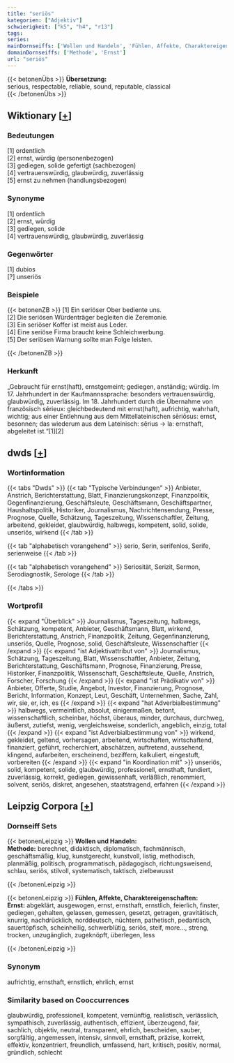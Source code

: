 ```yaml
---
title: "seriös"
kategorien: ["Adjektiv"]
schwierigkeit: ["k5", "h4", "r13"]
tags:
series:
mainDornseiffs: ['Wollen und Handeln', 'Fühlen, Affekte, Charaktereigenschaften']
domainDornseiffs: ['Methode', 'Ernst']
url: "seriös"
---
```


{{< betonenÜbs >}}
**Übersetzung:**  
serious, respectable, reliable, sound, reputable, classical  
{{< /betonenÜbs >}}

## Wiktionary [[+](https://de.wiktionary.org/wiki/seriös)]

### Bedeutungen
[1] ordentlich  
[2] ernst, würdig (personenbezogen)  
[3] gediegen, solide gefertigt (sachbezogen)  
[4] vertrauenswürdig, glaubwürdig, zuverlässig  
[5] ernst zu nehmen (handlungsbezogen)  

### Synonyme
[1] ordentlich  
[2] ernst, würdig  
[3] gediegen, solide  
[4] vertrauenswürdig, glaubwürdig, zuverlässig  

### Gegenwörter
[1] dubios  
[?] unseriös  

### Beispiele
{{< betonenZB >}}
[1] Ein seriöser Ober bediente uns.  
[2] Die seriösen Würdenträger begleiten die Zeremonie.  
[3] Ein seriöser Koffer ist meist aus Leder.  
[4] Eine seriöse Firma braucht keine Schleichwerbung.  
[5] Der seriösen Warnung sollte man Folge leisten.  

{{< /betonenZB >}}
### Herkunft
„Gebraucht für ernst(haft), ernstgemeint; gediegen, anständig; würdig. Im 17. Jahrhundert in der Kaufmannssprache: besonders vertrauenswürdig, glaubwürdig, zuverlässig. Im 18. Jahrhundert durch die Übernahme von französisch sérieux: gleichbedeutend mit ernst(haft), aufrichtig, wahrhaft, wichtig; aus einer Entlehnung aus dem Mittellateinischen sēriōsus: ernst, besonnen; das wiederum aus dem Lateinisch: sērius → la: ernsthaft, abgeleitet ist.“[1][2]  



## dwds [[+](https://www.dwds.de/wb/seriös)]

### Wortinformation
{{< tabs "Dwds" >}}
{{< tab "Typische Verbindungen" >}}
Anbieter, Anstrich, Berichterstattung, Blatt, Finanzierungskonzept, Finanzpolitik, Gegenfinanzierung, Geschäftsleute, Geschäftsmann, Geschäftspartner, Haushaltspolitik, Historiker, Journalismus, Nachrichtensendung, Presse, Prognose, Quelle, Schätzung, Tageszeitung, Wissenschaftler, Zeitung, arbeitend, gekleidet, glaubwürdig, halbwegs, kompetent, solid, solide, unseriös, wirkend
{{< /tab >}}

{{< tab "alphabetisch vorangehend" >}}
serio, Serin, serifenlos, Serife, serienweise
{{< /tab >}}

{{< tab "alphabetisch vorangehend" >}}
Seriosität, Serizit, Sermon, Serodiagnostik, Serologe
{{< /tab >}}

{{< /tabs >}}

### Wortprofil
{{< expand "Überblick" >}} Journalismus, Tageszeitung, halbwegs, Schätzung, kompetent, Anbieter, Geschäftsmann, Blatt, wirkend, Berichterstattung, Anstrich, Finanzpolitik, Zeitung, Gegenfinanzierung, unseriös, Quelle, Prognose, solid, Geschäftsleute, Wissenschaftler {{< /expand >}}
{{< expand "ist Adjektivattribut von" >}} Journalismus, Schätzung, Tageszeitung, Blatt, Wissenschaftler, Anbieter, Zeitung, Berichterstattung, Geschäftsmann, Prognose, Finanzierung, Presse, Historiker, Finanzpolitik, Wissenschaft, Geschäftsleute, Quelle, Anstrich, Forscher, Forschung {{< /expand >}}
{{< expand "ist Prädikativ von" >}} Anbieter, Offerte, Studie, Angebot, Investor, Finanzierung, Prognose, Bericht, Information, Konzept, Leut, Geschäft, Unternehmen, Sache, Zahl, wir, sie, er, ich, es {{< /expand >}}
{{< expand "hat Adverbialbestimmung" >}} halbwegs, vermeintlich, absolut, einigermaßen, betont, wissenschaftlich, scheinbar, höchst, überaus, minder, durchaus, durchweg, äußerst, zutiefst, wenig, vergleichsweise, sonderlich, angeblich, einzig, total {{< /expand >}}
{{< expand "ist Adverbialbestimmung von" >}} wirkend, gekleidet, geltend, vorhersagen, arbeitend, wirtschaften, wirtschaftend, finanziert, geführt, recherchiert, abschätzen, auftretend, aussehend, klingend, aufarbeiten, erscheinend, beziffern, kalkuliert, eingestuft, vorbereiten {{< /expand >}}
{{< expand "in Koordination mit" >}} unseriös, solid, kompetent, solide, glaubwürdig, professionell, ernsthaft, fundiert, zuverlässig, korrekt, gediegen, gewissenhaft, verläßlich, renommiert, solvent, seriös, diskret, angesehen, staatstragend, erfahren {{< /expand >}}

## Leipzig Corpora [[+](https://corpora.uni-leipzig.de/en/res?word=seriös&corpusId=deu_newscrawl-public_2018)]

### Dornseiff Sets
{{< betonenLeipzig >}}
**Wollen und Handeln:**  
**Methode:** berechnet, didaktisch, diplomatisch, fachmännisch, geschäftsmäßig, klug, kunstgerecht, kunstvoll, listig, methodisch, planmäßig, politisch, programmatisch, pädagogisch, richtungsweisend, schlau, seriös, stilvoll, systematisch, taktisch, zielbewusst  

{{< /betonenLeipzig >}}


{{< betonenLeipzig >}}
**Fühlen, Affekte, Charaktereigenschaften:**  
**Ernst:** abgeklärt, ausgewogen, ernst, ernsthaft, ernstlich, feierlich, finster, gediegen, gehalten, gelassen, gemessen, gesetzt, getragen, gravitätisch, knurrig, nachdrücklich, norddeutsch, nüchtern, pathetisch, pedantisch, sauertöpfisch, scheinheilig, schwerblütig, seriös, steif, more..., streng, trocken, unzugänglich, zugeknöpft, überlegen, less  

{{< /betonenLeipzig >}}

### Synonym
aufrichtig, ernsthaft, ernstlich, ehrlich, ernst


### Similarity based on Cooccurrences
glaubwürdig, professionell, kompetent, vernünftig, realistisch, verlässlich, sympathisch, zuverlässig, authentisch, effizient, überzeugend, fair, sachlich, objektiv, neutral, transparent, ehrlich, bescheiden, sauber, sorgfältig, angemessen, intensiv, sinnvoll, ernsthaft, präzise, korrekt, effektiv, konzentriert, freundlich, umfassend, hart, kritisch, positiv, normal, gründlich, schlecht

